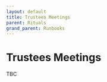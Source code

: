 ```yaml
---
layout: default
title: Trustees Meetings
parent: Rituals
grand_parent: Runbooks
---
```


# Trustees Meetings

TBC